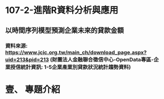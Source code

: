 # 107-2-進階R資料分析與應用
## 以時間序列模型預測企業未來的貸款金額
### 資料來源: https://www.jcic.org.tw/main_ch/download_page.aspx?uid=213&pid=213 (財團法人金融聯合徵信中心-OpenData專區-企業授信統計資訊: 1-5企業產業別貸款狀況統計趨勢資料) <br>

<h1>壹、	專題介紹</h1>
